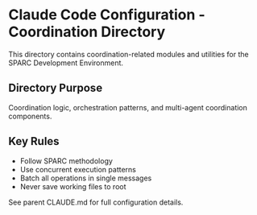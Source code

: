 # Claude Code Configuration - Coordination Directory

This directory contains coordination-related modules and utilities for the SPARC Development Environment.

## Directory Purpose
Coordination logic, orchestration patterns, and multi-agent coordination components.

## Key Rules
- Follow SPARC methodology
- Use concurrent execution patterns
- Batch all operations in single messages
- Never save working files to root

See parent CLAUDE.md for full configuration details.
